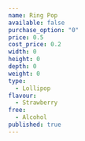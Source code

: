 ```yaml
---
name: Ring Pop
available: false
purchase_option: "0"
price: 0.5
cost_price: 0.2
width: 0
height: 0
depth: 0
weight: 0
type: 
  - Lollipop
flavour: 
  - Strawberry
free: 
  - Alcohol
published: true
---
```

